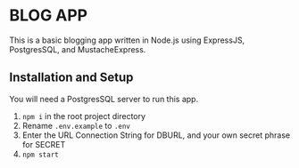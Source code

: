 # BLOG APP

This is a basic blogging app written in Node.js using ExpressJS, PostgresSQL, and MustacheExpress.

## Installation and Setup

You will need a PostgresSQL server to run this app.

1. `npm i` in the root project directory
2. Rename `.env.example` to `.env`
3. Enter the URL Connection String for DBURL, and your own secret phrase for SECRET
4. `npm start`
